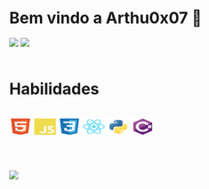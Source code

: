 <h1> Bem vindo a Arthu0x07 👋 </h1>

 <div>
  <a href="https://github.com/arthu0x07"></a>
  <img height="180em" src="https://github-readme-stats.vercel.app/api?username=arthu0x07&show_icons=true&theme=dark&include_all_commits=true&count_private=true"/>
  <img height="180em" src="https://github-readme-stats.vercel.app/api/top-langs/?username=arthu0x07&layout=compact&langs_count=7&theme=dark"/>
</div>

<br>

<h1> Habilidades </h1>
<div style="display: inline_block"><br>
  <img align="center" height="30" width="40" src="https://raw.githubusercontent.com/devicons/devicon/master/icons/html5/html5-original.svg">
  <img align="center" height="30" width="40" src="https://raw.githubusercontent.com/devicons/devicon/master/icons/javascript/javascript-plain.svg">
  <img align="center" height="30" width="40" src="https://raw.githubusercontent.com/devicons/devicon/master/icons/css3/css3-original.svg">
  <img align="center" alt="Rafa-React" height="30" width="40" src="https://raw.githubusercontent.com/devicons/devicon/master/icons/react/react-original.svg">
  <img align="center" alt="Rafa-Python" height="30" width="40" src="https://raw.githubusercontent.com/devicons/devicon/master/icons/python/python-original.svg">
  <img align="center" alt="Rafa-Csharp" height="30" width="40" src="https://raw.githubusercontent.com/devicons/devicon/master/icons/csharp/csharp-original.svg">
</div>

<br><br>                                                                                                                                                                
 
 <a href="https://www.linkedin.com/in/artu0x7/" target="_blank"> <img align="center" src="https://img.shields.io/badge/LinkedIn-0077B5?style=for-the-badge&logo=linkedin&logoColor=white"/></a>
